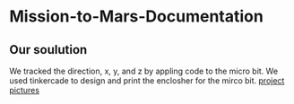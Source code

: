 # Mission-to-Mars-Documentation
## Our soulution 
We tracked the direction, x, y, and z by appling code to the micro bit.
We used tinkercade to design and print the enclosher for the mirco bit.
[project pictures](file:///media/fuse/drivefs-017f0f135091a5ce291cdb909b4dd50c/root/Assignments/CamScanner%2012-18-2020%2012.50.pdf)
